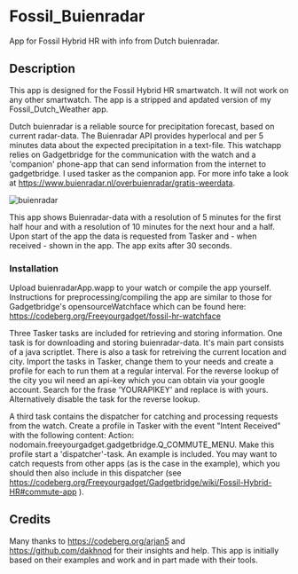 # Fossil_Buienradar
App for Fossil Hybrid HR with info from Dutch buienradar.

## Description
This app is designed for the Fossil Hybrid HR smartwatch. It will not work on any other smartwatch. The app is a stripped and apdated version of my Fossil_Dutch_Weather app.

Dutch buienradar is a reliable source for precipitation forecast, based on current radar-data. The Buienradar API provides hyperlocal and per 5 minutes data about the expected precipitation in a text-file. This watchapp relies on Gadgetbridge for the communication with the watch and a 'companion' phone-app that can send information from the internet to gadgetbridge. I used tasker as the companion app. For more info take a look at https://www.buienradar.nl/overbuienradar/gratis-weerdata.

![buienradar](https://github.com/gjkrediet/Fossil_Buienradar/assets/20277013/9b54d459-6aff-4dcf-871d-ce933f424edf)

This app shows Buienradar-data with a resolution of 5 minutes for the first half hour and with a resolution of 10 minutes for the next hour and a half. Upon start of the app the data is requested from Tasker and - when received - shown in the app. The app exits after 30 seconds.

### Installation
Upload buienradarApp.wapp to your watch or compile the app yourself. Instructions for preprocessing/compiling the app are similar to those for Gadgetbridge's opensourceWatchface which can be found here: https://codeberg.org/Freeyourgadget/fossil-hr-watchface

Three Tasker tasks are included for retrieving and storing information. One task is for downloading and storing buienradar-data. It's main part consists of a java scriptlet.
There is also a task for retreiving the current location and city. Import the tasks in Tasker, change them to your needs and create a profile for each to run them at a regular interval. For the reverse lookup of the city you wil need an api-key which you can obtain via your google account. Search for the frase 'YOURAPIKEY' and replace is with yours. Alternatively disable the task for the reverse lookup. 

A third task contains the dispatcher for catching and processing requests from the watch. Create a profile in Tasker with the event "Intent Received" with the following content: Action: nodomain.freeyourgadget.gadgetbridge.Q_COMMUTE_MENU. Make this profile start a 'dispatcher'-task. An example is included. You may want to catch requests from other apps (as is the case in the example), which you should then also include in this dispatcher (see https://codeberg.org/Freeyourgadget/Gadgetbridge/wiki/Fossil-Hybrid-HR#commute-app ).

## Credits
Many thanks to https://codeberg.org/arjan5 and https://github.com/dakhnod for their insights and help. This app is initially based on their examples and work and in part made with their tools.

